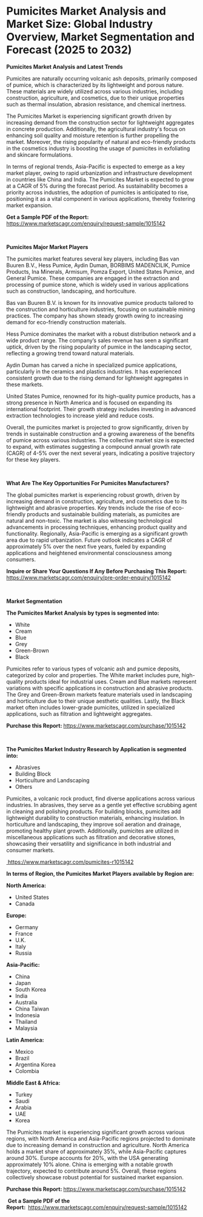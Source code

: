 <p><h1>Pumicites Market Analysis and Market Size: Global Industry Overview, Market Segmentation and Forecast (2025 to 2032)</h1></p><p><strong>Pumicites Market Analysis and Latest Trends</strong></p>
<p><p>Pumicites are naturally occurring volcanic ash deposits, primarily composed of pumice, which is characterized by its lightweight and porous nature. These materials are widely utilized across various industries, including construction, agriculture, and cosmetics, due to their unique properties such as thermal insulation, abrasion resistance, and chemical inertness.</p><p>The Pumicites Market is experiencing significant growth driven by increasing demand from the construction sector for lightweight aggregates in concrete production. Additionally, the agricultural industry's focus on enhancing soil quality and moisture retention is further propelling the market. Moreover, the rising popularity of natural and eco-friendly products in the cosmetics industry is boosting the usage of pumicites in exfoliating and skincare formulations.</p><p>In terms of regional trends, Asia-Pacific is expected to emerge as a key market player, owing to rapid urbanization and infrastructure development in countries like China and India. The Pumicites Market is expected to grow at a CAGR of 5% during the forecast period. As sustainability becomes a priority across industries, the adoption of pumicites is anticipated to rise, positioning it as a vital component in various applications, thereby fostering market expansion.</p></p>
<p><strong>Get a Sample PDF of the Report:&nbsp;</strong> <a href="https://www.marketscagr.com/enquiry/request-sample/1015142?utm_campaign=3651&utm_medium=2&utm_source=Github&utm_content=ia&utm_term=17042025&utm_id=pumicites">https://www.marketscagr.com/enquiry/request-sample/1015142</a></p>
<p>&nbsp;</p>
<p><strong>Pumicites Major Market Players</strong></p>
<p><p>The pumicites market features several key players, including Bas van Buuren B.V., Hess Pumice, Aydin Duman, BORBIMS MADENCILIK, Pumice Products, Ina Minerals, Armisum, Pomza Export, United States Pumice, and General Pumice. These companies are engaged in the extraction and processing of pumice stone, which is widely used in various applications such as construction, landscaping, and horticulture.</p><p>Bas van Buuren B.V. is known for its innovative pumice products tailored to the construction and horticulture industries, focusing on sustainable mining practices. The company has shown steady growth owing to increasing demand for eco-friendly construction materials.</p><p>Hess Pumice dominates the market with a robust distribution network and a wide product range. The company’s sales revenue has seen a significant uptick, driven by the rising popularity of pumice in the landscaping sector, reflecting a growing trend toward natural materials.</p><p>Aydin Duman has carved a niche in specialized pumice applications, particularly in the ceramics and plastics industries. It has experienced consistent growth due to the rising demand for lightweight aggregates in these markets.</p><p>United States Pumice, renowned for its high-quality pumice products, has a strong presence in North America and is focused on expanding its international footprint. Their growth strategy includes investing in advanced extraction technologies to increase yield and reduce costs.</p><p>Overall, the pumicites market is projected to grow significantly, driven by trends in sustainable construction and a growing awareness of the benefits of pumice across various industries. The collective market size is expected to expand, with estimates suggesting a compound annual growth rate (CAGR) of 4-5% over the next several years, indicating a positive trajectory for these key players.</p></p>
<p>&nbsp;</p>
<p><strong>What Are The Key Opportunities For Pumicites Manufacturers?</strong></p>
<p><p>The global pumicites market is experiencing robust growth, driven by increasing demand in construction, agriculture, and cosmetics due to its lightweight and abrasive properties. Key trends include the rise of eco-friendly products and sustainable building materials, as pumicites are natural and non-toxic. The market is also witnessing technological advancements in processing techniques, enhancing product quality and functionality. Regionally, Asia-Pacific is emerging as a significant growth area due to rapid urbanization. Future outlook indicates a CAGR of approximately 5% over the next five years, fueled by expanding applications and heightened environmental consciousness among consumers.</p></p>
<p><strong>Inquire or Share Your Questions If Any Before Purchasing This Report:</strong> <a href="https://www.marketscagr.com/enquiry/pre-order-enquiry/1015142?utm_campaign=3651&utm_medium=2&utm_source=Github&utm_content=ia&utm_term=17042025&utm_id=pumicites">https://www.marketscagr.com/enquiry/pre-order-enquiry/1015142</a></p>
<p>&nbsp;</p>
<p><strong>Market Segmentation</strong></p>
<p><strong>The Pumicites Market Analysis by types is segmented into:</strong></p>
<p><ul><li>White</li><li>Cream</li><li>Blue</li><li>Grey</li><li>Green-Brown</li><li>Black</li></ul></p>
<p><p>Pumicites refer to various types of volcanic ash and pumice deposits, categorized by color and properties. The White market includes pure, high-quality products ideal for industrial uses. Cream and Blue markets represent variations with specific applications in construction and abrasive products. The Grey and Green-Brown markets feature materials used in landscaping and horticulture due to their unique aesthetic qualities. Lastly, the Black market often includes lower-grade pumicites, utilized in specialized applications, such as filtration and lightweight aggregates.</p></p>
<p><strong>Purchase this Report:&nbsp;</strong><a href="https://www.marketscagr.com/purchase/1015142?utm_campaign=3651&utm_medium=2&utm_source=Github&utm_content=ia&utm_term=17042025&utm_id=pumicites">https://www.marketscagr.com/purchase/1015142</a></p>
<p>&nbsp;</p>
<p><strong>The Pumicites Market Industry Research by Application is segmented into:</strong></p>
<p><ul><li>Abrasives</li><li>Building Block</li><li>Horticulture and Landscaping</li><li>Others</li></ul></p>
<p><p>Pumicites, a volcanic rock product, find diverse applications across various industries. In abrasives, they serve as a gentle yet effective scrubbing agent in cleaning and polishing products. For building blocks, pumicites add lightweight durability to construction materials, enhancing insulation. In horticulture and landscaping, they improve soil aeration and drainage, promoting healthy plant growth. Additionally, pumicites are utilized in miscellaneous applications such as filtration and decorative stones, showcasing their versatility and significance in both industrial and consumer markets.</p></p>
<p><a href="https://www.marketscagr.com/pumicites-r1015142?utm_campaign=3651&utm_medium=2&utm_source=Github&utm_content=ia&utm_term=17042025&utm_id=pumicites">&nbsp;https://www.marketscagr.com/pumicites-r1015142</a></p>
<p><strong>In terms of Region, the Pumicites Market Players available by Region are:</strong></p>
<p>
    <p> <strong> North America: </strong>
        <ul>
            <li>United States</li>
            <li>Canada</li>
        </ul>
        </p> 
    <p> <strong> Europe: </strong>
        <ul>
            <li>Germany</li>
            <li>France</li>
            <li>U.K.</li>
            <li>Italy</li>
            <li>Russia</li>
        </ul>
        </p> 
    <p> <strong> Asia-Pacific: </strong>
        <ul>
            <li>China</li>
            <li>Japan</li>
            <li>South Korea</li>
            <li>India</li>
            <li>Australia</li>
            <li>China Taiwan</li>
            <li>Indonesia</li>
            <li>Thailand</li>
            <li>Malaysia</li>
        </ul>
        </p> 
    <p> <strong> Latin America: </strong>
        <ul>
            <li>Mexico</li>
            <li>Brazil</li>
            <li>Argentina Korea</li>
            <li>Colombia</li>
        </ul>
        </p> 
    <p> <strong> Middle East & Africa: </strong>
        <ul>
            <li>Turkey</li>
            <li>Saudi</li>
            <li>Arabia</li>
            <li>UAE</li>
            <li>Korea</li>
        </ul>
    </p>
    </p>
<p><p>The Pumicites market is experiencing significant growth across various regions, with North America and Asia-Pacific regions projected to dominate due to increasing demand in construction and agriculture. North America holds a market share of approximately 35%, while Asia-Pacific captures around 30%. Europe accounts for 20%, with the USA generating approximately 10% alone. China is emerging with a notable growth trajectory, expected to contribute around 5%. Overall, these regions collectively showcase robust potential for sustained market expansion.</p></p>
<p><strong>Purchase this Report: </strong><a href="https://www.marketscagr.com/purchase/1015142?utm_campaign=3651&utm_medium=2&utm_source=Github&utm_content=ia&utm_term=17042025&utm_id=pumicites">https://www.marketscagr.com/purchase/1015142</a></p>
<p>&nbsp;<strong>Get a Sample PDF of the Report:&nbsp;&nbsp;</strong><a href="https://www.marketscagr.com/enquiry/request-sample/1015142?utm_campaign=3651&utm_medium=2&utm_source=Github&utm_content=ia&utm_term=17042025&utm_id=pumicites">https://www.marketscagr.com/enquiry/request-sample/1015142</a></p>
<p><strong></strong></p>
<p><p></p><p></p><p></p></p>